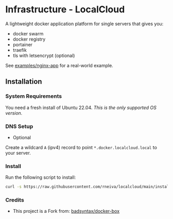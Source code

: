 # Infrastructure - LocalCloud

A lightweight docker application platform for single servers that gives you:

- docker swarm
- docker registry
- portainer
- traefik
- tls with letsencrypt (optional)

See [examples/nginx-app](./examples/nginx-app) for a real-world example.

## Installation

### System Requirements

You need a fresh install of Ubuntu 22.04. _This is the only supported OS version._

### DNS Setup

- Optional

Create a wildcard `A` (ipv4) record to point `*.docker.localcloud.local` to your server.

### Install

Run the following script to install:

```bash
curl -s https://raw.githubusercontent.com/rneiva/localcloud/main/install.sh | sudo -E bash
```

### Credits

- This project is a Fork from: [badsyntax/docker-box](https://github.com/badsyntax/docker-box)